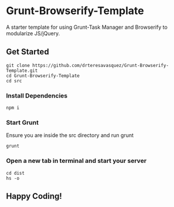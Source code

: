 # Grunt-Browserify-Template

A starter template for using Grunt-Task Manager and Browserify to modularize JS/jQuery.

## Get Started
```
git clone https://github.com/drteresavasquez/Grunt-Browserify-Template.git
cd Grunt-Browserify-Template
cd src
```
### Install Dependencies
```
npm i
```
### Start Grunt
Ensure you are inside the src directory and run grunt
```
grunt
```
### Open a new tab in terminal and start your server
```
cd dist
hs -o
```

## Happy Coding!